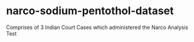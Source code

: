 # narco-sodium-pentothol-dataset
Comprises of 3 Indian Court Cases which administered the Narco Analysis Test 
